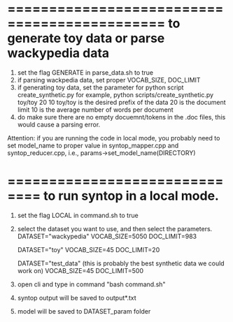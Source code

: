 =============================================
to generate toy data or parse wackypedia data
=============================================

1. set the flag GENERATE in parse_data.sh to true
2. if parsing wackpedia data, set proper VOCAB_SIZE, DOC_LIMIT
3. if generating toy data, set the parameter for python script create_synthetic.py
   for example, python scripts/create_synthetic.py toy/toy 20 10
   toy/toy is the desired prefix of the data
   20 is the document limit
   10 is the average number of words per document
4. do make sure there are no empty docuemnt/tokens in the .doc files, this would cause a parsing error.

Attention: if you are running the code in local mode, you probably need to set
model_name to proper value in syntop_mapper.cpp and syntop_reducer.cpp, i.e.,
params->set_model_name(DIRECTORY)

==============================
to run syntop in a local mode.
==============================

1. set the flag LOCAL in command.sh to true
2. select the dataset you want to use, and then select the parameters.
   DATASET="wackypedia"
   VOCAB_SIZE=5050
   DOC_LIMIT=983

   DATASET="toy"
   VOCAB_SIZE=45
   DOC_LIMIT=20

   DATASET="test_data" (this is probably the best synthetic data we could work on)
   VOCAB_SIZE=45
   DOC_LIMIT=500
3. open cli and type in command "bash command.sh"
4. syntop output will be saved to output*.txt
5. model will be saved to DATASET_param folder
